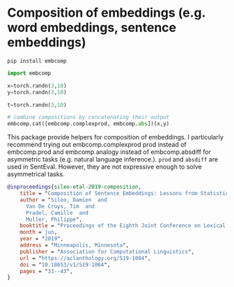 # Composition of embeddings (e.g. word embeddings, sentence embeddings)

`pip install embcomp`

```python
import embcomp

x=torch.randn(3,10)
y=torch.randn(3,10)

t=torch.randn(3,10)

# combine compositions by concatenating their output 
embcomp.cat([embcomp.complexprod, embcomp.abs])(x,y)
```

This package provide helpers for composition of embeddings. I particularly recommend trying out embcomp.complexprod prod instead of embcomp.prod and embcomp.analogy instead of embcomp.absdiff for asymmetric tasks (e.g. natural language inference.).
`prod` and `absdiff` are used in SentEval. However, they are not expressive enough to solve asymmetrical tasks. 

```bib
@inproceedings{sileo-etal-2019-composition,
    title = "Composition of Sentence Embeddings: Lessons from Statistical Relational Learning",
    author = "Sileo, Damien  and
      Van De Cruys, Tim  and
      Pradel, Camille  and
      Muller, Philippe",
    booktitle = "Proceedings of the Eighth Joint Conference on Lexical and Computational Semantics (*{SEM} 2019)",
    month = jun,
    year = "2019",
    address = "Minneapolis, Minnesota",
    publisher = "Association for Computational Linguistics",
    url = "https://aclanthology.org/S19-1004",
    doi = "10.18653/v1/S19-1004",
    pages = "33--43",
}
```
